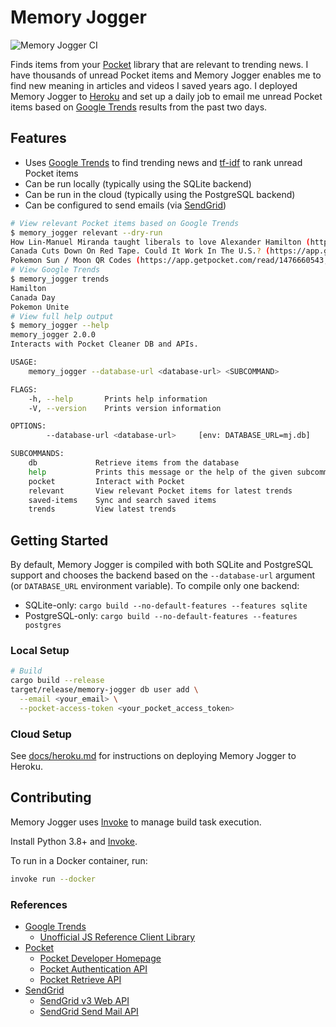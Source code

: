 # Memory Jogger

![Memory Jogger CI](https://github.com/rgardner/memory-jogger/workflows/Memory%20Jogger%20CI/badge.svg)

Finds items from your [Pocket](https://getpocket.com/) library that are
relevant to trending news. I have thousands of unread Pocket items and Memory
Jogger enables me to find new meaning in articles and videos I saved years
ago. I deployed Memory Jogger to [Heroku](https://www.heroku.com/) and set up
a daily job to email me unread Pocket items based on [Google
Trends][google-trends] results from the past two days.

## Features

- Uses [Google Trends][google-trends] to find trending news
  and [tf-idf](https://en.wikipedia.org/wiki/Tf%E2%80%93idf) to rank unread
  Pocket items
- Can be run locally (typically using the SQLite backend)
- Can be run in the cloud (typically using the PostgreSQL backend)
- Can be configured to send emails (via [SendGrid](https://sendgrid.com/))

```sh
# View relevant Pocket items based on Google Trends
$ memory_jogger relevant --dry-run
How Lin-Manuel Miranda taught liberals to love Alexander Hamilton (https://app.getpocket.com/read/1116619900), Why: Hamilton (https://trends.google.com/trends/explore?q=Hamilton&date=now%207-d&geo=US)
Canada Cuts Down On Red Tape. Could It Work In The U.S.? (https://app.getpocket.com/read/934754123), Why: Canada Day (https://trends.google.com/trends/explore?q=Canada%20Day&date=now%207-d&geo=US)
Pokemon Sun / Moon QR Codes (https://app.getpocket.com/read/1476660543, Why: Pokemon Unite (https://trends.google.com/trends/explore?q=Pokemon%20Unite&date=now%207-d&geo=US)
# View Google Trends
$ memory_jogger trends
Hamilton
Canada Day
Pokemon Unite
# View full help output
$ memory_jogger --help
memory_jogger 2.0.0
Interacts with Pocket Cleaner DB and APIs.

USAGE:
    memory_jogger --database-url <database-url> <SUBCOMMAND>

FLAGS:
    -h, --help       Prints help information
    -V, --version    Prints version information

OPTIONS:
        --database-url <database-url>     [env: DATABASE_URL=mj.db]

SUBCOMMANDS:
    db             Retrieve items from the database
    help           Prints this message or the help of the given subcommand(s)
    pocket         Interact with Pocket
    relevant       View relevant Pocket items for latest trends
    saved-items    Sync and search saved items
    trends         View latest trends
```

## Getting Started

By default, Memory Jogger is compiled with both SQLite and PostgreSQL support
and chooses the backend based on the `--database-url` argument (or
`DATABASE_URL` environment variable). To compile only one backend:

- SQLite-only: `cargo build --no-default-features --features sqlite`
- PostgreSQL-only: `cargo build --no-default-features --features postgres`

### Local Setup

```sh
# Build
cargo build --release
target/release/memory-jogger db user add \
  --email <your_email> \
  --pocket-access-token <your_pocket_access_token>
```

### Cloud Setup

See [docs/heroku.md](docs/heroku.md) for instructions on deploying Memory
Jogger to Heroku.

## Contributing

Memory Jogger uses [Invoke][pyinvoke] to manage build task execution.

Install Python 3.8+ and [Invoke][pyinvoke].

To run in a Docker container, run:

```sh
invoke run --docker
```

[pyinvoke]: https://www.pyinvoke.org/

### References

- [Google Trends][google-trends]
  - [Unofficial JS Reference Client Library](https://github.com/pat310/google-trends-api)
- [Pocket](https://getpocket.com/)
  - [Pocket Developer Homepage](https://getpocket.com/developer/)
  - [Pocket Authentication API](https://getpocket.com/developer/docs/authentication)
  - [Pocket Retrieve API](https://getpocket.com/developer/docs/v3/retrieve)
- [SendGrid](https://sendgrid.com/)
  - [SendGrid v3 Web API](https://sendgrid.com/docs/API_Reference/api_v3.html)
  - [SendGrid Send Mail API](https://sendgrid.com/docs/API_Reference/Web_API_v3/Mail/index.html)

[google-trends]: https://trends.google.com/trends/
